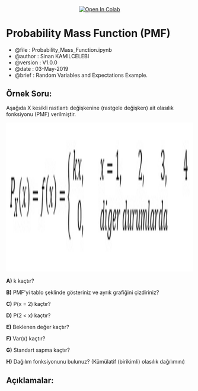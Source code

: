 <p align="center">
<a href="https://colab.research.google.com/github/sinankamilcelebi/Bayes_Theorem/blob/master/Bayes_Theorem.ipynb">
<img src="https://colab.research.google.com/assets/colab-badge.svg" width="150" height="50" alt="Open In Colab" title = "Bayes Theorem" align="center"/>
</a>
</p>

# Probability Mass Function (PMF)

* @file     : Probability_Mass_Function.ipynb
* @author   : Sinan KAMILCELEBI
* @version  : V1.0.0
* @date     : 03-May-2019
* @brief    : Random Variables and Expectations Example.

## __Örnek Soru:__ 

Aşağıda X kesikli rastlantı değişkenine (rastgele değişken) ait olasılık fonksiyonu (PMF) verilmiştir.

<img src = "question.jpg" alt = "Fonksiyon Denklemi" title = "Fonksiyon Denklemi" width = "600" height = "400" />

<b>A)</b> k kaçtır?   

<b>B)</b> PMF'yi tablo şeklinde gösteriniz ve ayrık grafiğini çizdiriniz?

<b>C)</b> P(x = 2) kaçtır?

<b>D)</b> P(2 < x) kaçtır?

<b>E)</b> Beklenen değer kaçtır?

<b>F)</b> Var(x) kaçtır?

<b>G)</b> Standart sapma kaçtır?

<b>H)</b> Dağılım fonksiyonunu bulunuz? (Kümülatif (birikimli) olasılık dağılımını)



## __Açıklamalar:__ 
